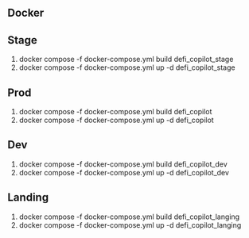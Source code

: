 ## Docker

## Stage

1. docker compose -f docker-compose.yml build defi_copilot_stage
2. docker compose -f docker-compose.yml up -d defi_copilot_stage

## Prod

1. docker compose -f docker-compose.yml build defi_copilot
2. docker compose -f docker-compose.yml up -d defi_copilot

## Dev
1.	docker compose -f docker-compose.yml build defi_copilot_dev
2.  docker compose -f docker-compose.yml up -d defi_copilot_dev

## Landing

1. docker compose -f docker-compose.yml build defi_copilot_langing
2. docker compose -f docker-compose.yml up -d defi_copilot_langing
